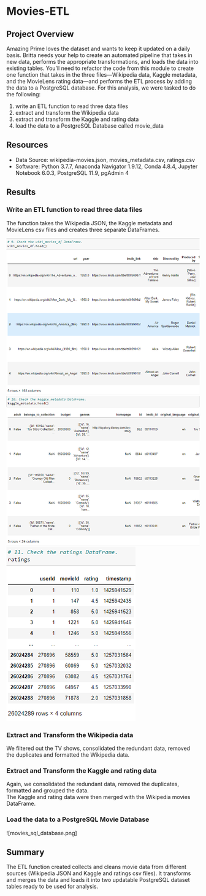 # Movies-ETL

## Project Overview
Amazing Prime loves the dataset and wants to keep it updated on a daily basis. Britta needs your help to create an automated pipeline that takes in new data, performs the appropriate transformations, and loads the data into existing tables. You’ll need to refactor the code from this module to create one function that takes in the three files—Wikipedia data, Kaggle metadata, and the MovieLens rating data—and performs the ETL process by adding the data to a PostgreSQL database.
For this analysis, we were tasked to do the following:
1. write an ETL function to read three data files
2. extract and transform the Wikipedia data
3. extract and transform the Kaggle and rating data
4. load the data to a PostgreSQL Database called movie_data

## Resources
- Data Source: wikipedia-movies.json, movies_metadata.csv, ratings.csv
- Software: Python 3.7.7, Anaconda Navigator 1.9.12, Conda 4.8.4, Jupyter Notebook 6.0.3, PostgreSQL 11.9, pgAdmin 4

## Results

### Write an ETL function to read three data files
The function takes the Wikipedia JSON, the Kaggle metadata and MovieLens csv files and creates three separate DataFrames.

![wiki_movies_df](wiki_movies_df.png)
![kaggle_metadata_df](kaggle_metadata_df.png)
![ratings_df](ratings_df.png)

### Extract and Transform the Wikipedia data
We filtered out the TV shows, consolidated the redundant data, removed the duplicates and formatted the Wikipedia data.


### Extract and Transform the Kaggle and rating data
Again, we consolidated the redundant data, removed the duplicates, formatted and grouped the data.\
The Kaggle and rating data were then merged with the Wikipedia movies DataFrame.

### Load the data to a PostgreSQL Movie Database
![movies_sql_database.png]

## Summary
The ETL function created collects and cleans movie data from different sources (Wikipedia JSON and Kaggle and ratings csv files). It transforms and merges the data and loads it into two updatable PostgreSQL dataset tables ready to be used for analysis.